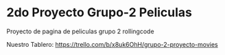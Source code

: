# 2do Proyecto Grupo-2 Peliculas
Proyecto de pagina de peliculas grupo 2 rollingcode

Nuestro Tablero: https://trello.com/b/x8uk6OhH/grupo-2-proyecto-movies
